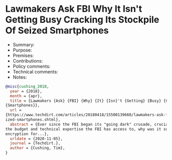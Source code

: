 # Lawmakers Ask FBI Why It Isn't Getting Busy Cracking Its Stockpile Of Seized Smartphones

- Summary:
- Purpose:
- Premises:
- Contributions:
- Policy comments:
- Technical comments:
- Notes:

```bib
@misc{cushing_2018,
  year = {2018},
  month = {apr},
  title = {Lawmakers {Ask} {FBI} {Why} {It} {Isn}'t {Getting} {Busy} {Cracking} {Its} {Stockpile} {Of} {Seized}
{Smartphones}},
  url =
{https://www.techdirt.com/articles/20180418/15500139660/lawmakers-ask-fbi-why-it-isnt-getting-busy-cracking-stockpile-se
ized-smartphones.shtml},
  abstract = {Ever since the FBI began its "going dark" crusade, crucial questions have gone unanswered. Considering
the budget and technical expertise the FBI has access to, why was it so necessary to get Apple to crack an iPhone's
encryption for...},
  urldate = {2020-11-05},
  journal = {Techdirt.},
  author = {Cushing, Tim},
}
```
